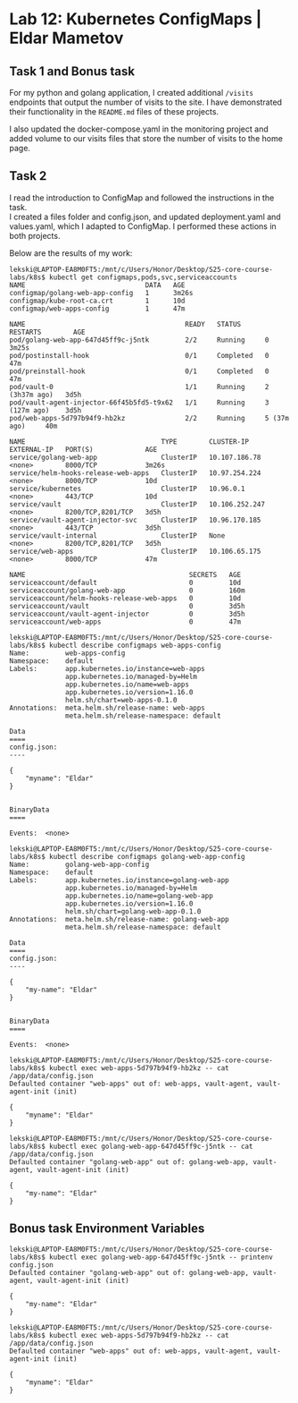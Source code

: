 # Lab 12: Kubernetes ConfigMaps | Eldar Mametov 

## Task 1 and Bonus task 

For my python and golang application, I created additional `/visits` endpoints that output the number of visits to the site. I have demonstrated their functionality in the `README.md` files of these projects. 

I also updated the docker-compose.yaml in the monitoring project and added volume to our visits files that store the number of visits to the home page. 

## Task 2

I read the introduction to ConfigMap and followed the instructions in the task.    
I created a files folder and config.json, and updated deployment.yaml and values.yaml, which I adapted to ConfigMap. I performed these actions in both projects. 

Below are the results of my work: 

```
lekski@LAPTOP-EA8M0FT5:/mnt/c/Users/Honor/Desktop/S25-core-course-labs/k8s$ kubectl get configmaps,pods,svc,serviceaccounts
NAME                              DATA   AGE
configmap/golang-web-app-config   1      3m26s
configmap/kube-root-ca.crt        1      10d
configmap/web-apps-config         1      47m

NAME                                        READY   STATUS      RESTARTS        AGE
pod/golang-web-app-647d45ff9c-j5ntk         2/2     Running     0               3m25s
pod/postinstall-hook                        0/1     Completed   0               47m
pod/preinstall-hook                         0/1     Completed   0               47m
pod/vault-0                                 1/1     Running     2 (3h37m ago)   3d5h
pod/vault-agent-injector-66f45b5fd5-t9x62   1/1     Running     3 (127m ago)    3d5h
pod/web-apps-5d797b94f9-hb2kz               2/2     Running     5 (37m ago)     40m

NAME                                  TYPE        CLUSTER-IP       EXTERNAL-IP   PORT(S)             AGE
service/golang-web-app                ClusterIP   10.107.186.78    <none>        8000/TCP            3m26s
service/helm-hooks-release-web-apps   ClusterIP   10.97.254.224    <none>        8000/TCP            10d
service/kubernetes                    ClusterIP   10.96.0.1        <none>        443/TCP             10d
service/vault                         ClusterIP   10.106.252.247   <none>        8200/TCP,8201/TCP   3d5h
service/vault-agent-injector-svc      ClusterIP   10.96.170.185    <none>        443/TCP             3d5h
service/vault-internal                ClusterIP   None             <none>        8200/TCP,8201/TCP   3d5h
service/web-apps                      ClusterIP   10.106.65.175    <none>        8000/TCP            47m

NAME                                         SECRETS   AGE
serviceaccount/default                       0         10d
serviceaccount/golang-web-app                0         160m
serviceaccount/helm-hooks-release-web-apps   0         10d
serviceaccount/vault                         0         3d5h
serviceaccount/vault-agent-injector          0         3d5h
serviceaccount/web-apps                      0         47m
```

```
lekski@LAPTOP-EA8M0FT5:/mnt/c/Users/Honor/Desktop/S25-core-course-labs/k8s$ kubectl describe configmaps web-apps-config
Name:         web-apps-config
Namespace:    default
Labels:       app.kubernetes.io/instance=web-apps
              app.kubernetes.io/managed-by=Helm
              app.kubernetes.io/name=web-apps
              app.kubernetes.io/version=1.16.0
              helm.sh/chart=web-apps-0.1.0
Annotations:  meta.helm.sh/release-name: web-apps
              meta.helm.sh/release-namespace: default

Data
====
config.json:
----

{
    "myname": "Eldar"
}


BinaryData
====

Events:  <none>
```

```
lekski@LAPTOP-EA8M0FT5:/mnt/c/Users/Honor/Desktop/S25-core-course-labs/k8s$ kubectl describe configmaps golang-web-app-config
Name:         golang-web-app-config
Namespace:    default
Labels:       app.kubernetes.io/instance=golang-web-app
              app.kubernetes.io/managed-by=Helm
              app.kubernetes.io/name=golang-web-app
              app.kubernetes.io/version=1.16.0
              helm.sh/chart=golang-web-app-0.1.0
Annotations:  meta.helm.sh/release-name: golang-web-app
              meta.helm.sh/release-namespace: default

Data
====
config.json:
----

{
    "my-name": "Eldar"
}


BinaryData
====

Events:  <none>
```

```
lekski@LAPTOP-EA8M0FT5:/mnt/c/Users/Honor/Desktop/S25-core-course-labs/k8s$ kubectl exec web-apps-5d797b94f9-hb2kz -- cat /app/data/config.json
Defaulted container "web-apps" out of: web-apps, vault-agent, vault-agent-init (init)

{
    "myname": "Eldar"
}
```

```
lekski@LAPTOP-EA8M0FT5:/mnt/c/Users/Honor/Desktop/S25-core-course-labs/k8s$ kubectl exec golang-web-app-647d45ff9c-j5ntk -- cat /app/data/config.json
Defaulted container "golang-web-app" out of: golang-web-app, vault-agent, vault-agent-init (init)

{
    "my-name": "Eldar"
}
```

## Bonus task Environment Variables

```
lekski@LAPTOP-EA8M0FT5:/mnt/c/Users/Honor/Desktop/S25-core-course-labs/k8s$ kubectl exec golang-web-app-647d45ff9c-j5ntk -- printenv config.json
Defaulted container "golang-web-app" out of: golang-web-app, vault-agent, vault-agent-init (init)

{
    "my-name": "Eldar"
}
```

```
lekski@LAPTOP-EA8M0FT5:/mnt/c/Users/Honor/Desktop/S25-core-course-labs/k8s$ kubectl exec web-apps-5d797b94f9-hb2kz -- cat /app/data/config.json
Defaulted container "web-apps" out of: web-apps, vault-agent, vault-agent-init (init)

{
    "myname": "Eldar"
}
```
